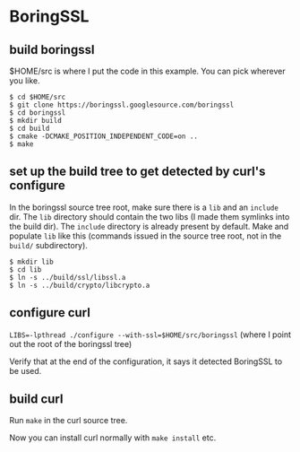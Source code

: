 # BoringSSL

## build boringssl

$HOME/src is where I put the code in this example. You can pick wherever you
like.

    $ cd $HOME/src
    $ git clone https://boringssl.googlesource.com/boringssl
    $ cd boringssl
    $ mkdir build
    $ cd build
    $ cmake -DCMAKE_POSITION_INDEPENDENT_CODE=on ..
    $ make

## set up the build tree to get detected by curl's configure

In the boringssl source tree root, make sure there is a `lib` and an `include`
dir. The `lib` directory should contain the two libs (I made them symlinks
into the build dir). The `include` directory is already present by
default. Make and populate `lib` like this (commands issued in the source tree
root, not in the `build/` subdirectory).


    $ mkdir lib
    $ cd lib
    $ ln -s ../build/ssl/libssl.a
    $ ln -s ../build/crypto/libcrypto.a


## configure curl

`LIBS=-lpthread ./configure --with-ssl=$HOME/src/boringssl` (where I point out
the root of the boringssl tree)

Verify that at the end of the configuration, it says it detected
BoringSSL to be used.

## build curl

Run `make` in the curl source tree.

Now you can install curl normally with `make install` etc.
